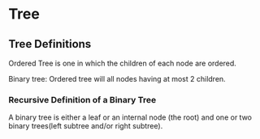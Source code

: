 # Tree

## Tree Definitions

Ordered  Tree is one in which the children of each node are ordered.

Binary tree: Ordered tree will all nodes having at most 2 children.

### Recursive Definition of a Binary Tree
A binary tree is either a leaf or an internal node (the root) and one or two binary trees(left subtree and/or right subtree).
